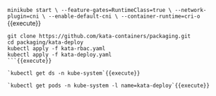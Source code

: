 `minikube start \
   --feature-gates=RuntimeClass=true \
   --network-plugin=cni \
   --enable-default-cni \
   --container-runtime=cri-o `{{execute}}

```
git clone https://github.com/kata-containers/packaging.git
cd packaging/kata-deploy
kubectl apply -f kata-rbac.yaml
kubectl apply -f kata-deploy.yaml
```{{execute}}

`kubectl get ds -n kube-system`{{execute}}

`kubectl get pods -n kube-system -l name=kata-deploy`{{execute}}
